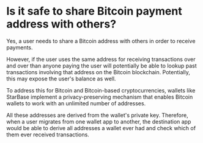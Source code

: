 # Is it safe to share Bitcoin payment address with others?

Yes, a user needs to share a Bitcoin address with others in order to receive payments.

However, if the user uses the same address for receiving transactions over and over than anyone paying the user will potentially be able to lookup past transactions involving that address on the Bitcoin blockchain. Potentially, this may expose the user's balance as well.

To address this for Bitcoin and Bitcoin-based cryptocurrencies, wallets like StarBase implement a privacy-preserving mechanism that enables Bitcoin wallets to work with an unlimited number of addresses.

All these addresses are derived from the wallet's private key. Therefore, when a user migrates from one wallet app to another, the destination app would be able to derive all addresses a wallet ever had and check which of them ever received transactions.

